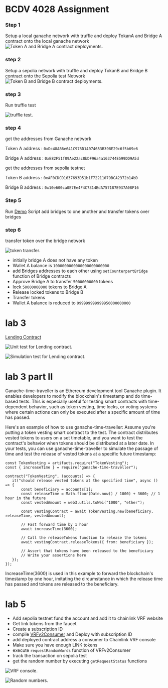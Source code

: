 # BCDV 4028 Assignment

### Step 1

Setup a local ganache network with truffle and deploy TokanA and Bridge A contract onto the local ganache network
![Token A and Bridge A contract deployments ](https://github.com/mandeep9888/bcdv_asignment/blob/20e4ca3631d30ef8f451009e155f2474602aeffc/truffleMigrate_tokenA_bridgeA.png).

### step 2

Setup a sepolia network with truffle and deploy TokanB and Bridge B contract onto the Sepolia test Network
![Token B and Bridge B contract deployments ](https://github.com/mandeep9888/bcdv_asignment/blob/20e4ca3631d30ef8f451009e155f2474602aeffc/truffleMigrate_sepolia_tokenB_bridgeB.png).

### step 3

Run truffle test

![truffle test ](https://github.com/mandeep9888/bcdv_asignment/blob/20e4ca3631d30ef8f451009e155f2474602aeffc/truffleTest.png).

### step 4

get the addresses from Ganache network 

Token A address : ```0xDc48A86e641C978D14074653B398E29c6f5b69e6``` 

Bridge A address : ```0xE82F51f09Ae22ac8bDF96a4a163744E599DD9A5d```

get the addresses from sepolia testnet

Token B address : ```0xAF0CDCD1637693D51b1F72211079BCA2372b14bD``` 

Bridge B address : ```0x10e600ca0E7Ee4F4C7314EdA757187E937A08F16```

### Step 5

Run [Demo](https://github.com/mandeep9888/bcdv_asignment/blob/20e4ca3631d30ef8f451009e155f2474602aeffc/script/demo.js) Script add bridges to one another and transfer tokens over bridges

### step 6 

transfer token over the bridge network

![token transfer](https://github.com/mandeep9888/bcdv_asignment/blob/20e4ca3631d30ef8f451009e155f2474602aeffc/tokenTransfer.png).

- initially bridge A does not have any token 
- Wallet A balance is `1000000000000000000000000`
- add Bridges addresses to each other using `setCounterpartBridge` function of Bridge contracts
- Approve Bridge A to transfer `50000000000` tokens
- lock `50000000000` tokens to Bridge A
- Release locked tokens to  Bridge B
- Transfer tokens
- Wallet A balance is reduced to `999999999999950000000000`

# lab 3

[Lending Contract ](https://github.com/mandeep9888/bcdv_asignment/blob/2a0a4ee520962c5dbd2b2f5486891e247a69335c/contracts/LendingContract.sol)

![Unit test for Lending contract](https://github.com/mandeep9888/bcdv_asignment/blob/2a0a4ee520962c5dbd2b2f5486891e247a69335c/lendingContractunitTest.png).

![Simulation test for Lending contract](https://github.com/mandeep9888/bcdv_asignment/blob/2a0a4ee520962c5dbd2b2f5486891e247a69335c/lendingContractSimulationTest.png).

# lab 3 part II 

Ganache-time-traveller is an Ethereum development tool Ganache plugin. It enables developers to modify the blockchain's timestamp and do time-based tests. This is especially useful for testing smart contracts with time-dependent behavior, such as token vesting, time locks, or voting systems where certain actions can only be executed after a specific amount of time has passed.

Here's an example of how to use ganache-time-traveller:
Assume you're putting a token vesting smart contract to the test. The contract distributes vested tokens to users on a set timetable, and you want to test the contract's behavior when tokens should be distributed at a later date.
In your tests, you can use ganache-time-traveller to simulate the passage of time and test the release of vested tokens at a specific future timestamp:
 ```
const TokenVesting = artifacts.require("TokenVesting");
const { increaseTime } = require("ganache-time-traveller");
 
contract("TokenVesting", (accounts) => {
    it("should release vested tokens at the specified time", async () => {
        const beneficiary = accounts[1];
        const releaseTime = Math.floor(Date.now() / 1000) + 3600; // 1 hour in the future
        const vestedAmount = web3.utils.toWei("1000", "ether");
 
        const vestingContract = await TokenVesting.new(beneficiary, releaseTime, vestedAmount);
 
        // Fast forward time by 1 hour
        await increaseTime(3600);
 
        // Call the releaseTokens function to release the tokens
        await vestingContract.releaseTokens({ from: beneficiary });
 
        // Assert that tokens have been released to the beneficiary
        // Write your assertions here
    });
});

```
IncreaseTime(3600) is used in this example to forward the blockchain's timestamp by one hour, imitating the circumstance in which the release time has passed and tokens are released to the beneficiary.

# lab 5

- Add sepolia testnet fund the account and add it to chainlink VRF website
- Get link tokens from the faucet
- Create a subscription ID
- compile [VRFv2Consumer](https://github.com/mandeep9888/bcdv_asignment/blob/8b33afcfebd8b7d81da64955192b9b19420f027e/contracts/VRFv2Consumer.sol) and Deploy with subscription ID 
- add deployed contract address a consumer to Chainlink VRF console
- Make sure you have enough LINK tokens 
- execute `requestRandomWords` function of VRFv2Consumer
- track the transaction on sepolia test
- get the random number by executing `getRequestStatus` functions

![VRF console](https://github.com/mandeep9888/bcdv_asignment/blob/8b33afcfebd8b7d81da64955192b9b19420f027e/chainLinkScreenshot.png).

![Random numbers](https://github.com/mandeep9888/bcdv_asignment/blob/8b33afcfebd8b7d81da64955192b9b19420f027e/random%20number.png).
